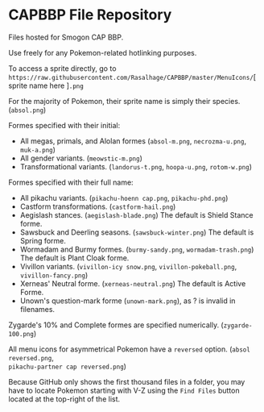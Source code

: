 # CAPBBP File Repository
Files hosted for Smogon CAP BBP.

Use freely for any Pokemon-related hotlinking purposes.

To access a sprite directly, go to  
`https://raw.githubusercontent.com/Rasalhage/CAPBBP/master/MenuIcons/`[ sprite name here ]`.png`

For the majority of Pokemon, their sprite name is simply their species. (`absol.png`)

Formes specified with their initial: 
* All megas, primals, and Alolan formes (`absol-m.png`, `necrozma-u.png`, `muk-a.png`)
* All gender variants. (`meowstic-m.png`)
* Transformational variants. (`landorus-t.png`, `hoopa-u.png`, `rotom-w.png`)

Formes specified with their full name:
* All pikachu variants. (`pikachu-hoenn cap.png`, `pikachu-phd.png`)
* Castform transformations. (`castform-hail.png`)
* Aegislash stances. (`aegislash-blade.png`) The default is Shield Stance forme.
* Sawsbuck and Deerling seasons. (`sawsbuck-winter.png`) The default is Spring forme.
* Wormadam and Burmy formes. (`burmy-sandy.png`, `wormadam-trash.png`) The default is Plant Cloak forme.
* Vivillon variants. (`vivillon-icy snow.png`, `vivillon-pokeball.png`, `vivillon-fancy.png`)
* Xerneas' Neutral forme. (`xerneas-neutral.png`) The default is Active Forme.
* Unown's question-mark forme (`unown-mark.png`), as ? is invalid in filenames.

Zygarde's 10% and Complete formes are specified numerically. (`zygarde-100.png`)

All menu icons for asymmetrical Pokemon have a `reversed` option. (`absol reversed.png`,  
`pikachu-partner cap reversed.png`)

Because GitHub only shows the first thousand files in a folder, you may have to locate Pokemon starting with V-Z using the `Find Files` button located at the top-right of the list.
